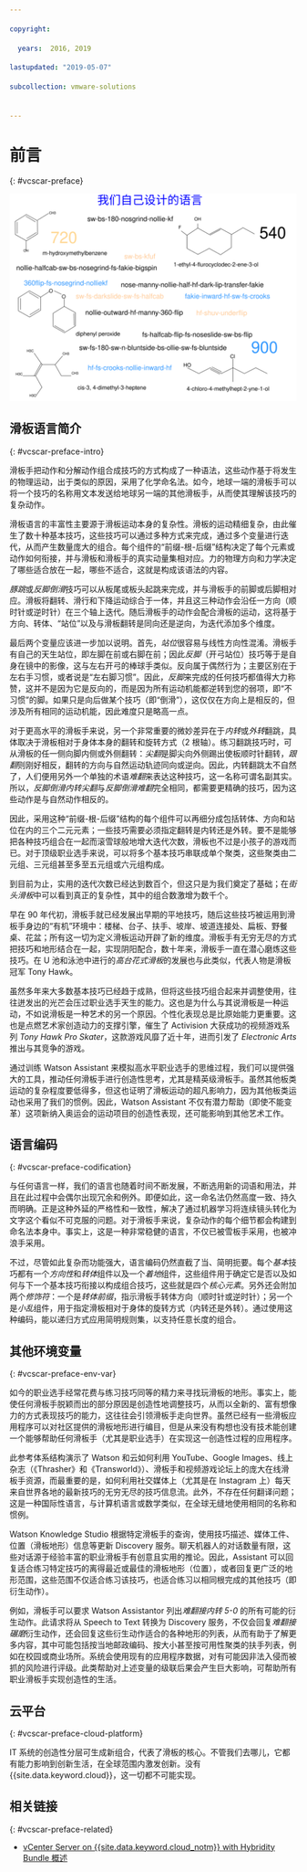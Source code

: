 ```yaml
---

copyright:

  years:  2016, 2019

lastupdated: "2019-05-07"

subcollection: vmware-solutions


---
```


# 前言
{: #vcscar-preface}

![我们自己设计的语言](../../images/vcscar-alood.svg "我们自己设计的语言")

## 滑板语言简介
{: #vcscar-preface-intro}

滑板手把动作和分解动作组合成技巧的方式构成了一种语法，这些动作基于将发生的物理运动，出于类似的原因，采用了化学命名法。如今，地球一端的滑板手可以将一个技巧的名称用文本发送给地球另一端的其他滑板手，从而使其理解该技巧的复杂动作。

滑板语言的丰富性主要源于滑板运动本身的复杂性。滑板的运动精细复杂，由此催生了数十种基本技巧，这些技巧可以通过多种方式来完成，通过多个变量进行迭代，从而产生数量庞大的组合。每个组件的“前缀-根-后缀”结构决定了每个元素或动作如何衔接，并与滑板和滑板手的真实动量集相对应。力的物理方向和力学决定了哪些适合放在一起，哪些不适合，这就是构成该语法的内容。

*豚跳*或*反脚倒滑*技巧可以从板尾或板头起跳来完成，并与滑板手的前脚或后脚相对应。滑板将翻转、滑行和下降运动综合于一体，并且这三种动作会沿任一方向（顺时针或逆时针）在三个轴上迭代。随后滑板手的动作会配合滑板的运动，这将基于方向、转体、“站位”以及与滑板翻转是同向还是逆向，为迭代添加多个维度。

最后两个变量应该进一步加以说明。首先，*站位*很容易与线性方向性混淆。滑板手有自己的天生站位，即左脚在前或右脚在前；因此*反脚*（开弓站位）技巧等于是自身在镜中的影像，这与左右开弓的棒球手类似。反向属于偶然行为；主要区别在于左右手习惯，或者说是“左右脚习惯”。因此，*反脚*来完成的任何技巧都值得大力称赞，这并不是因为它是反向的，而是因为所有运动机能都逆转到您的弱项，即“不习惯”的脚。如果只是向后做某个技巧（即“倒滑”），这仅仅在方向上是相反的，但涉及所有相同的运动机能，因此难度只是略高一点。

对于更高水平的滑板手来说，另一个非常重要的微妙差异在于*内转*或*外转*翻跳，具体取决于滑板相对于身体本身的翻转和旋转方式（2 根轴）。练习翻跳技巧时，可从滑板的任一侧向脚内侧或外侧翻转：*尖翻*是脚尖向外侧踢出使板顺时针翻转，*跟翻*则刚好相反，翻转的方向与自然运动轨迹同向或逆向。因此，内转翻跳太不自然了，人们便用另外一个单独的术语*难翻*来表达这种技巧，这一名称可谓名副其实。所以，*反脚倒滑内转尖翻*与*反脚倒滑难翻*完全相同，都需要更精确的技巧，因为这些动作是与自然动作相反的。

因此，采用这种“前缀-根-后缀”结构的每个组件可以再细分成包括转体、方向和站位在内的三个二元元素；一些技巧需要必须指定翻转是内转还是外转。要不是能够把各种技巧组合在一起而滚雪球般地增大迭代次数，滑板也不过是小孩子的游戏而已。对于顶级职业选手来说，可以将多个基本技巧串联成单个聚类，这些聚类由二元组、三元组甚至多至五元组或六元组构成。

到目前为止，实用的迭代次数已经达到数百个，但这只是为我们奠定了基础；在*街头滑板*中可以看到真正的复杂性，其中的组合数激增为数千个。

早在 90 年代初，滑板手就已经发展出早期的平地技巧，随后这些技巧被运用到滑板手身边的“有机”环境中：楼梯、台子、扶手、坡岸、坡道连接处、扁板、野餐桌、花盆；所有这一切为定义滑板运动开辟了新的维度。滑板手有无穷无尽的方式把技巧和地形结合在一起，实现阴阳配合，数十年来，滑板手一直在潜心磨炼这些技巧。在 U 池和泳池中进行的*高台花式滑板*的发展也与此类似，代表人物是滑板冠军 Tony Hawk。

虽然多年来大多数基本技巧已经趋于成熟，但将这些技巧组合起来并调整使用，往往迸发出的光芒会压过职业选手天生的能力。这也是为什么与其说滑板是一种运动，不如说滑板是一种艺术的另一个原因。个性化表现总是比原始能力更重要。这也是点燃艺术家创造动力的支撑引擎，催生了 Activision 大获成功的视频游戏系列 *Tony Hawk Pro Skater*，这款游戏风靡了近十年，进而引发了 *Electronic Arts* 推出与其竞争的游戏。

通过训练 Watson Assistant 来模拟高水平职业选手的思维过程，我们可以提供强大的工具，推动任何滑板手进行创造性思考，尤其是精英级滑板手。虽然其他板类运动的复杂程度要低得多，但这也证明了滑板运动的超凡影响力，因为其他板类运动也采用了我们的惯例。因此，Watson Assistant 不仅有潜力帮助（即使不能变革）这项新纳入奥运会的运动项目的创造性表现，还可能影响到其他艺术工作。

## 语言编码
{: #vcscar-preface-codification}

与任何语言一样，我们的语言也随着时间不断发展，不断选用新的词语和用法，并且在此过程中会偶尔出现冗余和例外。即便如此，这一命名法仍然高度一致、持久而明确。正是这种外延的严格性和一致性，解决了通过机器学习将连续镜头转化为文字这个看似不可克服的问题。对于滑板手来说，复杂动作的每个细节都会构建到命名法本身中。事实上，这是一种非常稳健的语言，不仅已被雪板手采用，也被冲浪手采用。

不过，尽管如此复杂而功能强大，语言编码仍然直截了当、简明扼要。每个*基本*技巧都有一个*方向性*和*转体*组件以及一个*着地*组件，这些组件用于确定它是否以及如何与下一个基本技巧衔接以构成组合技巧，这些就是四个*核心元素*。另外还会附加两个*修饰符*：一个是*转体前缀*，指示滑板手转体方向（顺时针或逆时针）；另一个是*小乱*组件，用于指定滑板相对于身体的旋转方式（内转还是外转）。通过使用这种编码，能以递归方式应用简明规则集，以支持任意长度的组合。

## 其他环境变量
{: #vcscar-preface-env-var}

如今的职业选手经常花费与练习技巧同等的精力来寻找玩滑板的地形。事实上，能使任何滑板手脱颖而出的部分原因是创造性地调整技巧，从而以全新的、富有想像力的方式表现技巧的能力，这往往会引领滑板手走向世界。虽然已经有一些滑板应用程序可以对社区提供的滑板地形进行编目，但是从来没有构想也没有技术能创建一个能够帮助任何滑板手（尤其是职业选手）在实现这一创造性过程的应用程序。

此参考体系结构演示了 Watson 和云如何利用 YouTube、Google Images、线上杂志（《Thrasher》和《Transworld》）、滑板手和视频游戏论坛上的庞大在线滑板手资源，而最重要的是，如何利用社交媒体上（尤其是在 Instagram 上）每天来自世界各地的最新技巧的无穷无尽的技巧信息流。此外，不存在任何翻译问题；这是一种国际性语言，与计算机语言或数学类似，在全球无缝地使用相同的名称和惯例。

Watson Knowledge Studio 根据特定滑板手的查询，使用技巧描述、媒体工件、位置（滑板地形）信息等更新 Discovery 服务。聊天机器人的对话数量有限，这些对话源于经验丰富的职业滑板手有创意且实用的推论。因此，Assistant 可以回复适合练习特定技巧的离得最近或最佳的滑板地形（位置），或者回复更广泛的地形范围，这些范围不仅适合练习该技巧，也适合练习以相同根完成的其他技巧（即衍生动作）。

例如，滑板手可以要求 Watson Assistantor 列出*难翻接内转 5-0* 的所有可能的衍生动作。此请求将从 Speech to Text 转换为 Discovery 服务，不仅会回复*难翻接碾磨*衍生动作，还会回复这些衍生动作适合的各种地形的列表，从而有助于了解更多内容，其中可能包括按当地邮政编码、按大小甚至按可用性聚类的扶手列表，例如在校园或商业场所。系统会使用现有的应用程序数据，对有可能因非法入侵而被抓的风险进行评级。此类帮助对上述变量的级联后果会产生巨大影响，可帮助所有职业滑板手实现创造性的生活。

## 云平台
{: #vcscar-preface-cloud-platform}

IT 系统的创造性分层可生成新组合，代表了滑板的核心。不管我们去哪儿，它都有能力影响到创新生活，在全球范围内激发创新。没有 {{site.data.keyword.cloud}}，这一切都不可能实现。

## 相关链接
{: #vcscar-preface-related}

* [vCenter Server on {{site.data.keyword.cloud_notm}} with Hybridity Bundle 概述](/docs/services/vmwaresolutions/archiref/vcs?topic=vmware-solutions-vcs-hybridity-intro)
